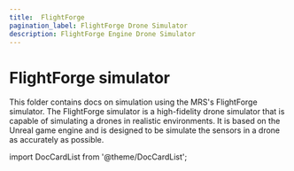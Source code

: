 ```yaml
---
title:  FlightForge 
pagination_label: FlightForge Drone Simulator
description: FlightForge Engine Drone Simulator
---
```


# FlightForge simulator

This folder contains docs on simulation using the MRS's FlightForge simulator.
The FlightForge simulator is a high-fidelity drone simulator that is capable of simulating a drones in realistic environments. 
It is based on the Unreal game engine and is designed to be simulate the sensors in a drone as accurately as possible.

import DocCardList from '@theme/DocCardList';

<DocCardList />
